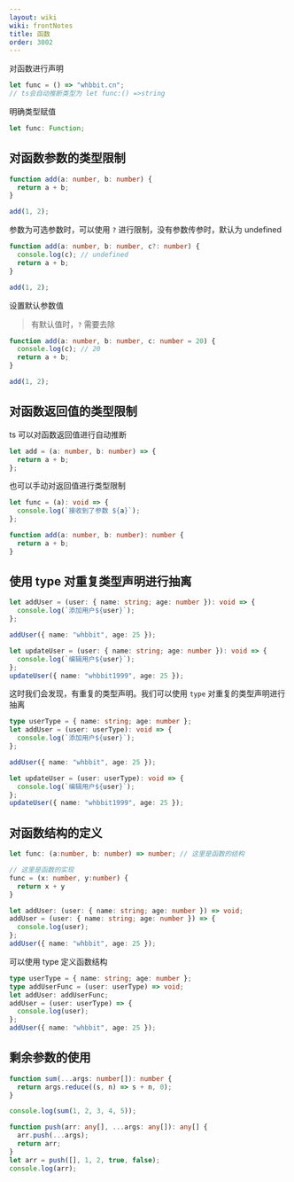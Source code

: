 ```yaml
---
layout: wiki
wiki: frontNotes
title: 函数
order: 3002
---
```


对函数进行声明

```ts
let func = () => "whbbit.cn";
// ts会自动推断类型为 let func:() =>string
```

明确类型赋值

```ts
let func: Function;
```

## 对函数参数的类型限制

```ts
function add(a: number, b: number) {
  return a + b;
}

add(1, 2);
```

参数为可选参数时，可以使用 `?` 进行限制，没有参数传参时，默认为 undefined

```ts
function add(a: number, b: number, c?: number) {
  console.log(c); // undefined
  return a + b;
}

add(1, 2);
```

设置默认参数值

> 有默认值时，`?` 需要去除

```ts
function add(a: number, b: number, c: number = 20) {
  console.log(c); // 20
  return a + b;
}

add(1, 2);
```

## 对函数返回值的类型限制

ts 可以对函数返回值进行自动推断

```ts
let add = (a: number, b: number) => {
  return a + b;
};
```

也可以手动对返回值进行类型限制

```ts
let func = (a): void => {
  console.log(`接收到了参数 ${a}`);
};
```

```ts
function add(a: number, b: number): number {
  return a + b;
}
```

## 使用 type 对重复类型声明进行抽离

```ts
let addUser = (user: { name: string; age: number }): void => {
  console.log(`添加用户${user}`);
};

addUser({ name: "whbbit", age: 25 });

let updateUser = (user: { name: string; age: number }): void => {
  console.log(`编辑用户${user}`);
};
updateUser({ name: "whbbit1999", age: 25 });
```

这时我们会发现，有重复的类型声明。我们可以使用 `type` 对重复的类型声明进行抽离

```ts
type userType = { name: string; age: number };
let addUser = (user: userType): void => {
  console.log(`添加用户${user}`);
};

addUser({ name: "whbbit", age: 25 });

let updateUser = (user: userType): void => {
  console.log(`编辑用户${user}`);
};
updateUser({ name: "whbbit1999", age: 25 });
```

## 对函数结构的定义

```ts
let func: (a:number, b: number) => number; // 这里是函数的结构

// 这里是函数的实现
func = (x: number, y:number) {
  return x + y
}
```

```ts
let addUser: (user: { name: string; age: number }) => void;
addUser = (user: { name: string; age: number }) => {
  console.log(user);
};
addUser({ name: "whbbit", age: 25 });
```

可以使用 type 定义函数结构

```ts
type userType = { name: string; age: number };
type addUserFunc = (user: userType) => void;
let addUser: addUserFunc;
addUser = (user: userType) => {
  console.log(user);
};
addUser({ name: "whbbit", age: 25 });
```

## 剩余参数的使用

```ts
function sum(...args: number[]): number {
  return args.reduce((s, n) => s + n, 0);
}

console.log(sum(1, 2, 3, 4, 5));
```

```ts
function push(arr: any[], ...args: any[]): any[] {
  arr.push(...args);
  return arr;
}
let arr = push([], 1, 2, true, false);
console.log(arr);
```
